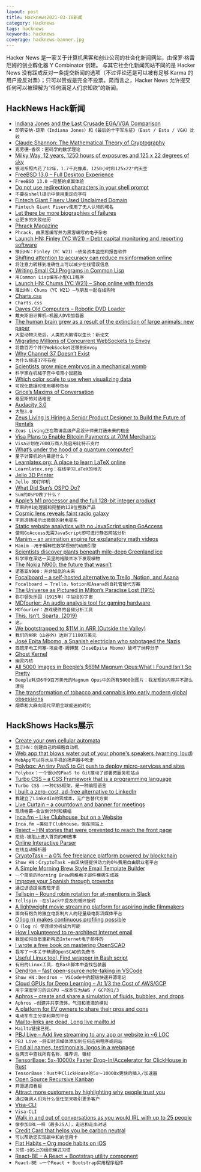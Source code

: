```yaml
---
layout: post
title: Hacknews2021-03-18新闻
category: Hacknews
tags: hacknews
keywords: hacknews
coverage: hacknews-banner.jpg
---
```


Hacker News 是一家关于计算机黑客和创业公司的社会化新闻网站，由保罗·格雷厄姆的创业孵化器 Y Combinator 创建。
与其它社会化新闻网站不同的是 Hacker News 没有踩或反对一条提交新闻的选项（不过评论还是可以被有足够 Karma 的用户投反对票）；只可以赞或是完全不投票。简而言之，Hacker News 允许提交任何可以被理解为“任何满足人们求知欲”的新闻。

## HackNews Hack新闻


- [Indiana Jones and the Last Crusade EGA/VGA Comparison](http://www.superrune.com/tutorials/indy3_ega.php)
- `印第安纳·琼斯（Indiana Jones）和《最后的十字军东征》（East / Esta / VGA）比较`
- [Claude Shannon: The Mathematical Theory of Cryptography](https://evervault.com/papers/shannon)
- `克劳德·香农：密码学的数学理论`
- [Milky Way, 12 years, 1250 hours of exposures and 125 x 22 degrees of sky](https://astroanarchy.blogspot.com/2021/03/gigapixel-mosaic-of-milky-way-1250.html)
- `银河系照片花了12年，1.7千兆像素，1250小时和125x22°的天空`
- [FreeBSD 13.0 – Full Desktop Experience](https://www.tubsta.com/2021/03/freebsd-13-0-full-desktop-experience/)
- `FreeBSD 13.0 –完整的桌面体验`
- [Do not use redirection characters in your shell prompt](https://tanelpoder.com/posts/how-to-stay-safe-in-shell/)
- `不要在shell提示中使用重定向字符`
- [Fintech Giant Fiserv Used Unclaimed Domain](https://krebsonsecurity.com/2021/03/fintech-giant-fiserv-used-unclaimed-domain/)
- `Fintech Giant Fiserv使用了无人认领的域名`
- [Let there be more biographies of failures](https://commonreader.substack.com/p/let-there-be-more-biographies-of)
- `让更多的失败经历`
- [Phrack Magazine](http://phrack.org/issues/69/1.html)
- `Phrack，由黑客编写并为黑客编写的电子杂志`
- [Launch HN: Finley (YC W21) – Debt capital monitoring and reporting software](item?id=26492329)
- `推出HN：Finley（YC W21）–债务资本监控和报告软件`
- [Shifting attention to accuracy can reduce misinformation online](https://www.nature.com/articles/s41586-021-03344-2)
- `将注意力转移到准确性上可以减少在线错误信息`
- [Writing Small CLI Programs in Common Lisp](https://stevelosh.com/blog/2021/03/small-common-lisp-cli-programs/)
- `用Common Lisp编写小型CLI程序`
- [Launch HN: Chums (YC W21) – Shop online with friends](item?id=26493938)
- `推出HN：Chums（YC W21）–与朋友一起在线购物`
- [Charts.css](https://chartscss.org/)
- `Charts.css`
- [Daves Old Computers – Robotic DVD Loader](http://dunfield.classiccmp.org/dvdload/index.htm)
- `戴夫斯旧计算机–机器人DVD加载器`
- [The human brain grew as a result of the extinction of large animals: new paper](https://phys.org/news/2021-03-human-brain-grew-result-extinction.html)
- `大型动物灭绝后，人类的大脑得以生长：新论文`
- [Migrating Millions of Concurrent WebSockets to Envoy](https://slack.engineering/migrating-millions-of-concurrent-websockets-to-envoy/)
- `将数百万个并行WebSocket迁移到Envoy`
- [Why Channel 37 Doesn’t Exist](https://www.vice.com/en/article/dy8by7/why-channel-37-doesnt-exist-and-what-it-has-to-do-with-aliens)
- `为什么频道37不存在`
- [Scientists grow mice embryos in a mechanical womb](https://www.nytimes.com/2021/03/17/health/mice-artificial-uterus.html)
- `科学家在机械子宫中培育小鼠胚胎`
- [Which color scale to use when visualizing data](https://blog.datawrapper.de/which-color-scale-to-use-in-data-vis/)
- `可视化数据时使用哪种色标`
- [Grice’s Maxims of Conversation](https://effectiviology.com/principles-of-effective-communication/)
- `格里斯的对话格言`
- [Audacity 3.0](https://www.audacityteam.org/audacity-3-0-0-released/)
- `大胆3.0`
- [Zeus Living Is Hiring a Senior Product Designer to Build the Future of Rentals](https://jobs.lever.co/zeus/37f99a58-f1ea-413f-857b-7bd5efb285a8)
- `Zeus Living正在聘请高级产品设计师来打造未来的租金`
- [Visa Plans to Enable Bitcoin Payments at 70M Merchants](https://www.btctimes.com/news/visa-plans-to-enable-bitcoin-purchases)
- `Visa计划在7000万商人处启用比特币支付`
- [What’s under the hood of a quantum computer?](https://physicstoday.scitation.org/do/10.1063/PT.6.1.20210305a/full/)
- `量子计算机的内幕是什么？`
- [Learnlatex.org: A place to learn LaTeX online](https://www.learnlatex.org/en/)
- `Learnlatex.org：在线学习LaTeX的地方`
- [Jello 3D Printer](https://spritesmods.com/?art=jello3dprinter)
- `Jello 3D打印机`
- [What Did Sun’s OSPO Do?](https://meshedinsights.com/2021/03/16/what-did-suns-ospo-do/)
- `Sun的OSPO做了什么？`
- [Apple’s M1 processor and the full 128-bit integer product](https://lemire.me/blog/2021/03/17/apples-m1-processor-and-the-full-128-bit-integer-product/)
- `苹果的M1处理器和完整的128位整数产品`
- [Cosmic lens reveals faint radio galaxy](https://phys.org/news/2021-03-cosmic-lens-reveals-faint-radio.html)
- `宇宙透镜揭示出微弱的射电星系`
- [Static website analytics with no JavaScript using GoAccess](https://blog.bitgate.cz/static-site-analytics-with-nginx-goaccess-no-js/)
- `使用GoAccess无需JavaScript即可进行静态网站分析`
- [Manim – an animation engine for explanatory math videos](https://3b1b.github.io/manim/index.html)
- `Manim –用于解释性数学视频的动画引擎`
- [Scientists discover plants beneath mile-deep Greenland ice](https://www.sciencedaily.com/releases/2021/03/210315165639.htm)
- `科学家在深达一英里的格陵兰冰下发现植物`
- [The Nokia N900: the future that wasn’t](https://www.osnews.com/story/133160/the-nokia-n900-the-future-that-wasnt/)
- `诺基亚N900：并非如此的未来`
- [Focalboard – a self-hosted alternative to Trello, Notion, and Asana](https://www.focalboard.com/)
- `Focalboard – Trello，Notion和Asana的自托管替代方案`
- [The Universe as Pictured in Milton’s Paradise Lost (1915)](https://publicdomainreview.org/collection/the-universe-as-pictured-in-miltons-paradise-lost)
- `弥尔顿失乐园（1915年）中描绘的宇宙`
- [MDfourier: An audio analysis tool for gaming hardware](http://junkerhq.net/MDFourier/)
- `MDfourier：游戏硬件的音频分析工具`
- [This. Isn’t. Sparta. (2019)](https://acoup.blog/2019/08/16/collections-this-isnt-sparta-part-i-spartan-school/)
- `这。`
- [We bootstrapped to $11M in ARR (Outside the Valley)](https://blog.thinkst.com/2021/03/we-bootstrapped-to-11-million-in-arr.html)
- `我们的ARR（山谷外）达到了1100万美元`
- [José Epita Mbomo, a Spanish electrician who sabotaged the Nazis](https://english.elpais.com/historical_memory/2021-03-01/jose-epita-mbomo-the-spanish-electrician-who-sabotaged-the-nazis.html)
- `西班牙电工何塞·埃皮塔·姆博莫（JoséEpita Mbomo）破坏了纳粹分子`
- [Ghost Kernel](https://ghostkernel.org/news)
- `幽灵内核`
- [All 5000 Images in Beeple’s $69M Magnum Opus:What I Found Isn’t So Pretty](https://news.artnet.com/opinion/beeple-everydays-review-1951656)
- `Beeple耗资6千9百万美元的Magnum Opus中的所有5000张图片：我发现的内容并不那么漂亮`
- [The transformation of tobacco and cannabis into early modern global obsessions](https://www.laphamsquarterly.org/roundtable/our-strange-addiction)
- `烟草和大麻向现代早期全球痴迷的转化`


## HackShows Hacks展示

- [ Create your own cellular automata](http://aperocky.com/cellular-automata/)
- `显示HN：创建自己的细胞自动机`
- [ Web app that blows water out of your phone's speakers (warning: loud)](https://fixmyspeakers.com)
- `WebApp可以将水从手机的扬声器中吹走`
- [ Polybox: An tiny PaaS to Git push to deploy micro-services and sites](https://github.com/mardix/polybox)
- `Polybox：一个很小的PaaS to Git推动了部署微服务和站点`
- [ Turbo CSS – a CSS Framework that is a programming language](https://boomla.com/turbo-css)
- `Turbo CSS –一种CSS框架，是一种编程语言`
- [ I built a zero-cost, ad-free alternative to LinkedIn](http://sellff.com)
- `我建立了LinkedIn的零成本，无广告替代方案`
- [ Live Curtain – a countdown and banner for meetings](https://livecurtain.com)
- `现场帷幕–会议倒计时和横幅`
- [ Inca.fm – Like Clubhouse, but on a Website](https://www.inca.fm/?s=hn)
- `Inca.fm –类似于Clubhouse，但在网站上`
- [ Reject – HN stories that were prevented to reach the front page](https://rejected.substack.com/)
- `拒绝-被阻止进入首页的HN故事`
- [ Online Interactive Parser](https://fransfaase.github.io/ParserWorkshop/Online_inter_parser.html)
- `在线互动解析器`
- [ CryptoTask – a 0% fee freelance platform powered by blockchain](https://about.cryptotask.org/)
- `Show HN：CryptoTask –由区块链提供动力的0％费用自由职业者平台`
- [ A Simple Morning Brew Style Email Template Builder](https://brewymail.vercel.app/)
- `一个简单的Morning Brew风格电子邮件模板生成器`
- [ Improve your Spanish through proverbs](https://www.dicho.org/allproverbs)
- `通过谚语提高西班牙语`
- [ Tellspin – Round robin rotation for at-mentions in Slack](https://tellspin.app)
- `Tellspin –在Slack中提及的循环旋转`
- [ A lightweight movie streaming platform for aspiring indie filmmakers](https://indiefilms.surf)
- `面向有抱负的独立电影制片人的轻量级电影流媒体平台`
- [ O(log n) makes continuous profiling possible](https://github.com/pyroscope-io/pyroscope/blob/main/docs/storage-design.md)
- `O（log n）使连续分析成为可能`
- [ How I volunteered to re-architect Internet email](https://changelog.com/posts/how-i-volunteered-to-rearchitect-internet-email)
- `我是如何自愿重新构造Internet电子邮件的`
- [ I wrote a free book on mastering OpenSCAD](https://mastering-openscad.eu/)
- `我写了一本关于精通OpenSCAD的免费书`
- [ Useful Linux tool, Find wrapper in Bash script](https://github.com/abdulbadii/find-list-search-filter-filesystem-thoroughly)
- `有用的Linux工具，在Bash脚本中查找包装器`
- [ Dendron – fast open-source note-taking in VSCode](https://wiki.dendron.so/)
- `Show HN：Dendron – VSCode中的超级快速开源笔记`
- [ Cloud GPUs for Deep Learning – At 1/3 the Cost of AWS/GCP](https://gpu.land/)
- `用于深度学习的云GPU –成本仅为AWS / GCP的1/3`
- [ Aphros – create and share a simulation of fluids, bubbles, and drops](https://cselab.github.io/aphros/wasm/aphros.html)
- `Aphros –创建并共享流体，气泡和液滴的模拟`
- [ A platform for EV owners to share their pros and cons](https://www.myevreview.com)
- `电动车车主分享利弊的平台`
- [ Mailto-links are dead. Long live mailto.id](https://mailto.id/)
- `Mailto链接已死。 `
- [ PBJ Live – Add live streaming to any app or website in ~6 LOC](https://pbj.live/)
- `PBJ Live –将实时流媒体添加到任何应用程序或网站`
- [ Find all names, testimonials, logos in a webpage](http://findcustomersweb-production.eba-rfkphe2n.us-west-2.elasticbeanstalk.com/)
- `在网页中查找所有名称，推荐词，徽标`
- [ TensorBase: 5x~10000x Faster Drop-In/Accelerator for ClickHouse in Rust](https://tensorbase.io/2021/03/16/announce_base_fe.html)
- `TensorBase：Rust中ClickHouse的5x〜10000x更快的插入/加速器`
- [ Open Source Recursive Kanban](https://github.com/hpennington/kanception)
- `开源递归看板`
- [ Attract more customers by highlighting why people trust you](http://shoutout.so/)
- `通过强调人们为什么信任您来吸引更多客户`
- [ Visa-CLI](https://github.com/rand-net/visa-cli)
- `Visa-CLI`
- [ Walk in and out of conversations as you would IRL with up to 25 people](https://links.scena360.com/ImdC13)
- `像参加IRL一样（最多25人），走进和走出对话`
- [ Credit Card that helps you be carbon neutral](https://www.carbongreen.app/)
- `可以帮助您实现碳中和的信用卡`
- [ Flat Habits – Org mode habits on iOS](http://xenodium.com/flat-habits-for-ios)
- `习惯-iOS上的组织模式习惯`
- [ React-BE – A React + Bootstrap utility component](https://www.npmjs.com/package/@orizens/react-be)
- `React-BE –一个React + Bootstrap实用程序组件`

